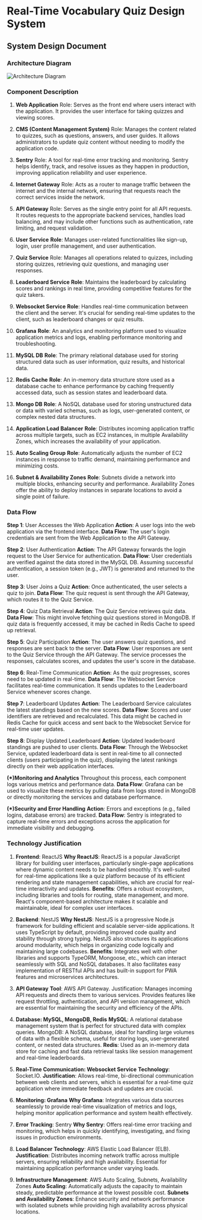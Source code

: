 # Real-Time Vocabulary Quiz Design System

## System Design Document
### Architecture Diagram
![Architecture Diagram](./architecture-diagram.png)

### Component Description
1. **Web Application**
Role: Serves as the front end where users interact with the application. It provides the user interface for taking quizzes and viewing scores.

2. **CMS (Content Management System)**
Role: Manages the content related to quizzes, such as questions, answers, and user guides. It allows administrators to update quiz content without needing to modify the application code.

3. **Sentry**
Role: A tool for real-time error tracking and monitoring. Sentry helps identify, track, and resolve issues as they happen in production, improving application reliability and user experience.

4. **Internet Gateway**
Role: Acts as a router to manage traffic between the internet and the internal network, ensuring that requests reach the correct services inside the network.

5. **API Gateway**
Role: Serves as the single entry point for all API requests. It routes requests to the appropriate backend services, handles load balancing, and may include other functions such as authentication, rate limiting, and request validation.

6. **User Service**
**Role**: Manages user-related functionalities like sign-up, login, user profile management, and user authentication.

7. **Quiz Service**
Role: Manages all operations related to quizzes, including storing quizzes, retrieving quiz questions, and managing user responses.

8. **Leaderboard Service**
**Role**: Maintains the leaderboard by calculating scores and rankings in real time, providing competitive features for the quiz takers.

9. **Websocket Service**
**Role**: Handles real-time communication between the client and the server. It's crucial for sending real-time updates to the client, such as leaderboard changes or quiz results.

10. **Grafana**
**Role**: An analytics and monitoring platform used to visualize application metrics and logs, enabling performance monitoring and troubleshooting.

11. **MySQL DB**
**Role**: The primary relational database used for storing structured data such as user information, quiz results, and historical data.

12. **Redis Cache**
**Role**: An in-memory data structure store used as a database cache to enhance performance by caching frequently accessed data, such as session states and leaderboard data.

13. **Mongo DB**
**Role**: A NoSQL database used for storing unstructured data or data with varied schemas, such as logs, user-generated content, or complex nested data structures.

14. **Application Load Balancer**
**Role**: Distributes incoming application traffic across multiple targets, such as EC2 instances, in multiple Availability Zones, which increases the availability of your application.

15. **Auto Scaling Group**
**Role**: Automatically adjusts the number of EC2 instances in response to traffic demand, maintaining performance and minimizing costs.

16. **Subnet & Availability Zones**
**Role**: Subnets divide a network into multiple blocks, enhancing security and performance. Availability Zones offer the ability to deploy instances in separate locations to avoid a single point of failure.

### Data Flow
**Step 1**: User Accesses the Web Application
**Action**: A user logs into the web application via the frontend interface.
**Data Flow**: The user's login credentials are sent from the Web Application to the API Gateway.

**Step 2**: User Authentication
**Action**: The API Gateway forwards the login request to the User Service for authentication.
**Data Flow**: User credentials are verified against the data stored in the MySQL DB. Assuming successful authentication, a session token (e.g., JWT) is generated and returned to the user.

**Step 3**: User Joins a Quiz
**Action**: Once authenticated, the user selects a quiz to join.
**Data Flow**: The quiz request is sent through the API Gateway, which routes it to the Quiz Service.

**Step 4**: Quiz Data Retrieval
**Action**: The Quiz Service retrieves quiz data.
**Data Flow**: This might involve fetching quiz questions stored in MongoDB. If quiz data is frequently accessed, it may be cached in Redis Cache to speed up retrieval.

**Step 5**: Quiz Participation
**Action**: The user answers quiz questions, and responses are sent back to the server.
**Data Flow**: User responses are sent to the Quiz Service through the API Gateway. The service processes the responses, calculates scores, and updates the user's score in the database.

**Step 6**: Real-Time Communication
**Action**: As the quiz progresses, scores need to be updated in real-time.
**Data Flow**: The Websocket Service facilitates real-time communication. It sends updates to the Leaderboard Service whenever scores change.

**Step 7**: Leaderboard Updates
**Action**: The Leaderboard Service calculates the latest standings based on the new scores.
**Data Flow**: Scores and user identifiers are retrieved and recalculated. This data might be cached in Redis Cache for quick access and sent back to the Websocket Service for real-time user updates.

**Step 8**: Display Updated Leaderboard
**Action**: Updated leaderboard standings are pushed to user clients.
**Data Flow**: Through the Websocket Service, updated leaderboard data is sent in real-time to all connected clients (users participating in the quiz), displaying the latest rankings directly on their web application interfaces.

**(*)Monitoring and Analytics**
Throughout this process, each component logs various metrics and performance data.
**Data Flow**: Grafana can be used to visualize these metrics by pulling data from logs stored in MongoDB or directly monitoring the services and database performance.

**(*)Security and Error Handling**
**Action**: Errors and exceptions (e.g., failed logins, database errors) are tracked.
**Data Flow**: Sentry is integrated to capture real-time errors and exceptions across the application for immediate visibility and debugging.

### Technology Justification
1. **Frontend**: ReactJS
**Why ReactJS**: ReactJS is a popular JavaScript library for building user interfaces, particularly single-page applications where dynamic content needs to be handled smoothly. It's well-suited for real-time applications like a quiz platform because of its efficient rendering and state management capabilities, which are crucial for real-time interactivity and updates.
**Benefits**: Offers a robust ecosystem, including libraries and tools for routing, state management, and more. React's component-based architecture makes it scalable and maintainable, ideal for complex user interfaces.

2. **Backend**: NestJS
**Why NestJS**: NestJS is a progressive Node.js framework for building efficient and scalable server-side applications. It uses TypeScript by default, providing improved code quality and stability through strong typing. NestJS also structures its applications around modularity, which helps in organizing code logically and maintaining large codebases.
**Benefits**: Integrates well with other libraries and supports TypeORM, Mongoose, etc., which can interact seamlessly with SQL and NoSQL databases. It also facilitates easy implementation of RESTful APIs and has built-in support for PWA features and microservices architectures.

3. **API Gateway**
**Tool**: AWS API Gateway.
Justification: Manages incoming API requests and directs them to various services. Provides features like request throttling, authentication, and API version management, which are essential for maintaining the security and efficiency of the APIs.

4. **Database: MySQL, MongoDB, Redis**
**MySQL**: A relational database management system that is perfect for structured data with complex queries.
MongoDB: A NoSQL database, ideal for handling large volumes of data with a flexible schema, useful for storing logs, user-generated content, or nested data structures.
**Redis**: Used as an in-memory data store for caching and fast data retrieval tasks like session management and real-time leaderboards.

5. **Real-Time Communication: Websocket Service**
**Technology**: Socket.IO.
**Justification**: Allows real-time, bi-directional communication between web clients and servers, which is essential for a real-time quiz application where immediate feedback and updates are crucial.

6. **Monitoring: Grafana**
**Why Grafana**: Integrates various data sources seamlessly to provide real-time visualization of metrics and logs, helping monitor application performance and system health effectively.

7. **Error Tracking**: Sentry
**Why Sentry**: Offers real-time error tracking and monitoring, which helps in quickly identifying, investigating, and fixing issues in production environments.

8. **Load Balancer**
**Technology**: AWS Elastic Load Balancer (ELB).
**Justification**: Distributes incoming network traffic across multiple servers, ensuring reliability and high availability. Essential for maintaining application performance under varying loads.

9. **Infrastructure Management**: AWS Auto Scaling, Subnets, Availability Zones
**Auto Scaling**: Automatically adjusts the capacity to maintain steady, predictable performance at the lowest possible cost.
**Subnets and Availability Zones**: Enhance security and network performance with isolated subnets while providing high availability across physical locations.